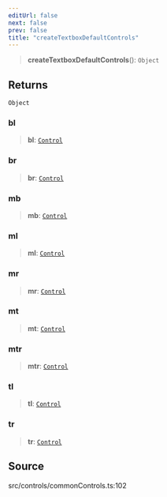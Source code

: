```yaml
---
editUrl: false
next: false
prev: false
title: "createTextboxDefaultControls"
---
```


> **createTextboxDefaultControls**(): `Object`

## Returns

`Object`

### bl

> **bl**: [`Control`](../../../classes/Control.md)

### br

> **br**: [`Control`](../../../classes/Control.md)

### mb

> **mb**: [`Control`](../../../classes/Control.md)

### ml

> **ml**: [`Control`](../../../classes/Control.md)

### mr

> **mr**: [`Control`](../../../classes/Control.md)

### mt

> **mt**: [`Control`](../../../classes/Control.md)

### mtr

> **mtr**: [`Control`](../../../classes/Control.md)

### tl

> **tl**: [`Control`](../../../classes/Control.md)

### tr

> **tr**: [`Control`](../../../classes/Control.md)

## Source

src/controls/commonControls.ts:102
